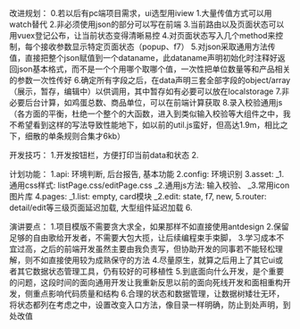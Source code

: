 改进规划：
0.若以后有pc端项目需求，ui选型用iview
1.大量传值方式可以用watch替代
2.非必须使用json的部分可以写在前端
3.当前路由以及页面状态可以用vuex登记公布，让当前状态变得清晰易控
4.对页面状态写入几个method来控制，每个接收参数显示特定页面状态（popup、f7）
5.对json采取通用方法传值，直接把整个json赋值到一个dataname，此dataname声明初始化时注释好返回json基本格式，而不是一个个用哪个取哪个值，一次性把单位数量等和产品相关的参数一次性传好
6.确定所有字段之后，在data声明三套全部字段的object/array（展示，暂存，编辑中）以供调用，其中暂存如有必要可以放在localstorage
7.非必要后台计算，如鸡蛋总数、商品单位，可以在前端计算获取
8.录入校验通用js（各方面的平衡，杜绝一个整个的大函数，进入到类似输入校验等大组件之中，我不希望看到这样的写法导致性能地下，如以前的util.js蛮好，但高达1.9m，相比之下，细散的单条规则合集才6kb）


开发技巧：
1.开发按钮栏，方便打印当前data和状态
2.

计划功能：
1.api: 环境判断, 后台报告, 基本功能
2.config: 环境识别
3.asset: 
    _1.通用css样式: listPage.css/editPage.css
    _2.通用js方法: 输入校验、
    _3.常用icon图片库
4.pages: 
    _1.list: empty, card模块
    _2.edit: state, f7, new, 
5.router: detail/edit等三级页面延迟加载, 大型组件延迟加载
6.
        

演讲要点：
1.项目模版不需要贪大求全，如果那样不如直接使用antdesign
2.保留足够的自由歌给开发者，不需要大包大揽，让后续编程束手束脚，
3.学习成本不宜过高，之后的前端开发虽然主要由我负责写，但协助开发的同事若不能轻松理解，则不如直接使用较为成熟保守的方法
4.尽量原生，就算之后用上了其它ui或者其它数据状态管理工具，仍有较好的可移植性
5.到底面向什么开发，是个重要的问题，这段时间的面向通用开发让我重新反思以前的面向死线开发和面相重构开发，侧重点影响代码质量和结构
6.合理的状态和数据管理，让数据树矮壮无环，将状态都列在考虑之中，设置改变入口方法，像目录一样明确，防止到处声明，到处改值